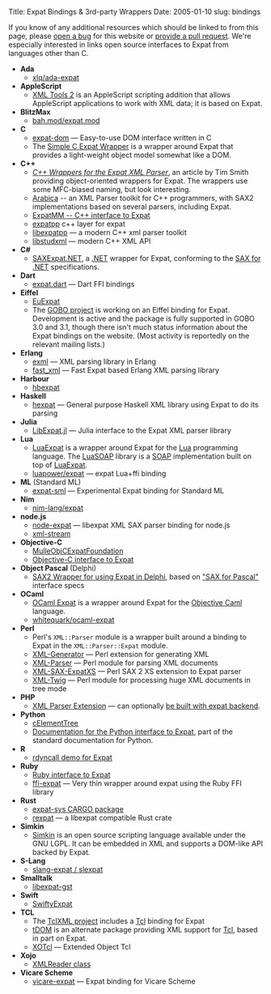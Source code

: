 Title: Expat Bindings &amp; 3rd-party Wrappers
Date: 2005-01-10
slug: bindings

If you know of any additional resources which should be linked to
from this page, please
[open a bug](https://github.com/libexpat/libexpat.github.io/issues)
for this website or
[provide a pull request](https://github.com/libexpat/libexpat.github.io/pulls).
We're especially interested in links open source
interfaces to Expat from languages other than C.


* __Ada__
    * [xlq/ada-expat](https://github.com/xlq/ada-expat)
* __AppleScript__
    * [XML Tools 2](https://latenightsw.com/freeware/xml-tools/) is an AppleScript scripting addition that allows AppleScript applications to work with XML data; it is based on Expat.
* __BlitzMax__
    * [bah.mod/expat.mod](https://github.com/maxmods/bah.mod/tree/master/expat.mod)
* __C__
    * [expat-dom](https://github.com/kolotsey/expat-dom) — Easy-to-use DOM interface written in C
    * The [Simple C Expat Wrapper](https://www.nongnu.org/scew/) is a wrapper around Expat that provides a light-weight object model somewhat like a DOM.
* __C++__
    * _[C++ Wrappers for the Expat XML Parser](https://www.codeproject.com/Articles/1847/Cplusplus-Wrappers-for-the-Expat-XML-Parser)_, an article by Tim Smith providing object-oriented wrappers for Expat. The wrappers use some MFC-biased naming, but look interesting.
    * [Arabica](https://github.com/jezhiggins/arabica) \-- an XML Parser toolkit for C++ programmers, with SAX2 implementations based on several parsers, including Expat.
    * [ExpatMM -- C++ interface to Expat](https://github.com/ckane/expatmm)
    * [expatpp](https://sourceforge.net/projects/expatpp/) c++ layer for expat
    * [libexpatpp](https://github.com/gittiver/libexpatpp) — a modern C++ xml parser toolkit
    * [libstudxml](https://www.codesynthesis.com/projects/libstudxml/) — modern C++ XML API
* __C#__
    * [SAXExpat.NET](https://saxdotnet.sourceforge.net/saxexpat.html), a [.NET](https://dotnet.microsoft.com/) wrapper for Expat, conforming to the [SAX for .NET](https://saxdotnet.sourceforge.net/) specifications.
* __Dart__
    * [expat.dart](https://github.com/jpnurmi/expat.dart) — Dart FFI bindings
* __Eiffel__
    * [EuExpat](https://github.com/dhodgkin/euexpat)
    * The [GOBO project](https://sourceforge.net/projects/gobo-eiffel/) is working on an Eiffel binding for Expat. Development is active and the package is fully supported in GOBO 3.0 and 3.1, though there isn't much status information about the Expat bindings on the website. (Most activity is reportedly on the relevant mailing lists.)
* __Erlang__
    * [exml](https://github.com/esl/exml) — XML parsing library in Erlang
    * [fast_xml](https://github.com/processone/fast_xml) — Fast Expat based Erlang XML parsing library
* __Harbour__
    * [hbexpat](https://github.com/harbour/core/tree/master/contrib/hbexpat/3rd/expat)
* __Haskell__
    * [hexpat](https://hackage.haskell.org/package/hexpat) — General purpose Haskell XML library using Expat to do its parsing
* __Julia__
    * [LibExpat.jl](https://github.com/JuliaIO/LibExpat.jl) — Julia interface to the Expat XML parser library
* __Lua__
    * [LuaExpat](https://github.com/LuaDist/luaexpat) is a wrapper around Expat for the [Lua](https://www.lua.org/) programming language. The [LuaSOAP](https://tomasguisasola.github.io/luasoap/) library is a [SOAP](https://xml.coverpages.org/soap.html) implementation built on top of [LuaExpat](https://lunarmodules.github.io/luaexpat/).
    * [luapower/expat](https://github.com/luapower/expat) — expat Lua+ffi binding
* __ML__ (Standard ML)
    * [expat-sml](https://www.enyo.de/fw/notes/sml-expat.html) — Experimental Expat binding for Standard ML
* __Nim__
    * [nim-lang/expat](https://github.com/nim-lang/expat)
* __node.js__
    * [node-expat](https://github.com/astro/node-expat) — libexpat XML SAX parser binding for node.js
    * [xml-stream](https://github.com/assistunion/xml-stream)
* __Objective-C__
    * [MulleObjCExpatFoundation](https://github.com/MulleFoundation/MulleObjCExpatFoundation)
    * [Objective-C interface to Expat](https://expatobjc.sourceforge.net/)
* __Object Pascal__ (Delphi)
    * [SAX2 Wrapper for using Expat in Delphi,](https://sourceforge.net/projects/kdsxml/) based on ["SAX for Pascal"](https://saxforpascal.sourceforge.net/) interface specs
* __OCaml__
    * [OCaml Expat](https://mmzeeman.home.xs4all.nl/ocaml/) is a wrapper around Expat for the [Objective Caml](https://ocaml.org/) language.
    * [whitequark/ocaml-expat](https://github.com/whitequark/ocaml-expat)
* __Perl__
    * Perl's `XML::Parser` module is a wrapper built around a binding to Expat in the `XML::Parser::Expat` module.
    * [XML-Generator](https://metacpan.org/dist/XML-Generator) — Perl extension for generating XML
    * [XML-Parser](https://metacpan.org/dist/XML-Parser) — Perl module for parsing XML documents
    * [XML-SAX-ExpatXS](https://metacpan.org/dist/XML-SAX-ExpatXS) — Perl SAX 2 XS extension to Expat parser
    * [XML-Twig](https://metacpan.org/dist/XML-Twig) — Perl module for processing huge XML documents in tree mode
* __PHP__
    * [XML Parser Extension](https://www.php.net/manual/en/book.xml.php) — can optionally [be built with expat backend](https://www.php.net/manual/en/xml.requirements.php).
* __Python__
    * [cElementTree](http://effbot.org/zone/celementtree.htm)
    * [Documentation for the Python interface to Expat](https://docs.python.org/3/library/pyexpat.html), part of the standard documentation for Python.
* __R__
    * [rdyncall demo for Expat](https://rdrr.io/rforge/rdyncall/src/demo/expat.R)
* __Ruby__
    * [Ruby interface to Expat](http://www.yoshidam.net/Ruby.html#xmlparser)
    * [ffi-expat](https://rubygems.org/gems/ffi-expat/) — Very thin wrapper around expat using the Ruby FFI library
* __Rust__
    * [expat-sys CARGO package](https://crates.io/crates/expat-sys/versions)
    * [rexpat](https://github.com/immunant/rexpat) — a libexpat compatible Rust crate
* __Simkin__
    * [Simkin](http://www.simkin.co.uk/) is an open source scripting language available under the GNU LGPL. It can be embedded in XML and supports a DOM-like API backed by Expat.
* __S-Lang__
    * [slang-expat / slexpat](http://www.cheesit.com/downloads/slang/slexpat.html)
* __Smalltalk__
    * [libexpat-gst](https://packages.debian.org/sid/libexpat-gst)
* __Swift__
    * [SwiftyExpat](https://github.com/AlwaysRightInstitute/SwiftyExpat)
* __TCL__
    * The [TclXML project](https://tclxml.sourceforge.net/) includes a [Tcl](https://www.tcl-lang.org/) binding for Expat
    * [tDOM](http://www.tdom.org/) is an alternate package providing XML support for [Tcl](http://tcl.activestate.com/), based in part on Expat.
    * [XOTcl](https://media.wu.ac.at/) — Extended Object Tcl
* __Xojo__
    * [XMLReader class](https://documentation.xojo.com/api/text/xml/xmlreader.html)
* __Vicare Scheme__
    * [vicare-expat](https://github.com/marcomaggi/vicare-expat) — Expat binding for Vicare Scheme

